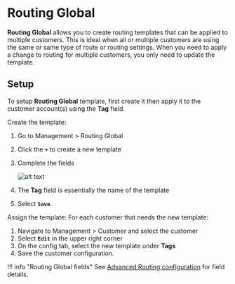 # Routing Global
**Routing Global** allows you to create routing templates that can be applied to multiple customers. This is ideal when all or multiple customers are using the same or same type of route or routing settings. When you need to apply a change to routing for multiple customers, you only need to update the template. 

## Setup
To setup **Routing Global** template, first create it then apply it to the customer account(s) using the **Tag** field. 

Create the template:

1. Go to Management > Routing Global
2. Click the **`+`** to create a new template
3. Complete the fields 

    ![alt text][routing-global]

4. The **Tag** field is essentially the name of the template
5. Select **`Save`**.

Assign the template:
For each customer that needs the new template:

1. Navigate to Management > Customer and select the customer
2. Select **`Edit`** in the upper right corner
3. On the config tab, select the new template under **Tags**
4. Save the customer configuration. 


!!! info "Routing Global fields"
    See [Advanced Routing configuration](https://staging--connexcs-docs.netlify.app/customer/routing/#advanced-routing-configuration) for field details.

[routing-global]: /misc/img/routing-global1.png "Edit Global Routing"
